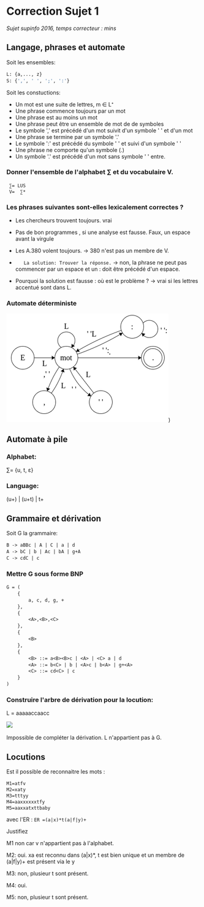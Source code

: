 # Correction Sujet 1

*Sujet supinfo 2016, temps correcteur : mins*

## Langage, phrases et automate

 
Soit les ensembles:
```OCAml
L: {a,..., z}
S: {',', ' ', ';', ':'}
```

Soit les constuctions:

- Un mot est une suite de lettres, m ∈ L⁺
- Une phrase commence toujours par un mot
- Une phrase est au moins un mot
- Une phrase peut être un ensemble de mot de de symboles
- Le symbole ',' est précédé d'un mot suivit d'un symbole ' ' et d'un mot
- Une phrase se termine par un symbole '.'
- Le symbole ':' est précédé du symbole ' ' et suivi d'un symbole ' '
- Une phrase ne comporte qu'un symbole (.)
- Un symbole '.' est précédé d'un mot sans symbole ' ' entre.

### Donner l'ensemble de l'alphabet ∑ et du vocabulaire V. 

```
 ∑= LUS
 V=  ∑*
```

### Les phrases suivantes sont-elles lexicalement correctes ?

- Les chercheurs trouvent toujours. vrai
- Pas de bon programmes , si une analyse est fausse. Faux, un espace avant la virgule
- Les A.380 volent toujours. -> 380 n'est pas un membre de V.
- `   La solution: Trouver la réponse.`
  -> non, la phrase ne peut pas commencer par un espace et un : doit être précédé d'un espace.
  
- Pourquoi la solution est fausse : où est le problème ? -> vrai si les lettres accentué sont dans L. 

### Automate déterministe

![](images/sujet1_automate_lang.png))

## Automate à pile

### Alphabet: 

 ∑= {u, t, ε}

### Language:

(u+) | (u+t) | t+

## Grammaire et dérivation

Soit G la grammaire: 

```Ocaml
B -> aBBc | A | C | a | d
A -> bC | b | Ac | bA | g+A
C -> cdC | c
```

### Mettre G sous forme BNP

```Ocaml
G = (
    {
        a, c, d, g, +
    }, 
    {
        <A>,<B>,<C>
    },
    {
        <B>
    },
    {
        <B> ::= a<B><B>c | <A> | <C> a | d
        <A> ::= b<C> | b | <A>c | b<A> | g+<A>
        <C> ::= cd<C> | c
    }
)
```

### Construire l'arbre de dérivation pour la locution:

L = aaaaaccaacc

![](images/sujet_off_2016_derivation.png)

Impossible de compléter la dérivation. L n'appartient pas à G.

## Locutions

Est il possible de reconnaitre les mots : 

```
M1=atfv
M2=xaty
M3=tttyy
M4=aaxxxxxxtfy
M5=aaxxatxttbaby
```

avec l'ER : `ER =(a|x)*t(a|f|y)+`

Justifiez

M1 non car v n'appartient pas à l'alphabet.

M2: oui. xa est reconnu dans (a|x)*, t est bien unique et un membre de (a|f|y)+ est présent via le y

M3: non, plusieur t sont présent. 

M4: oui. 

M5: non, plusieur t sont présent.